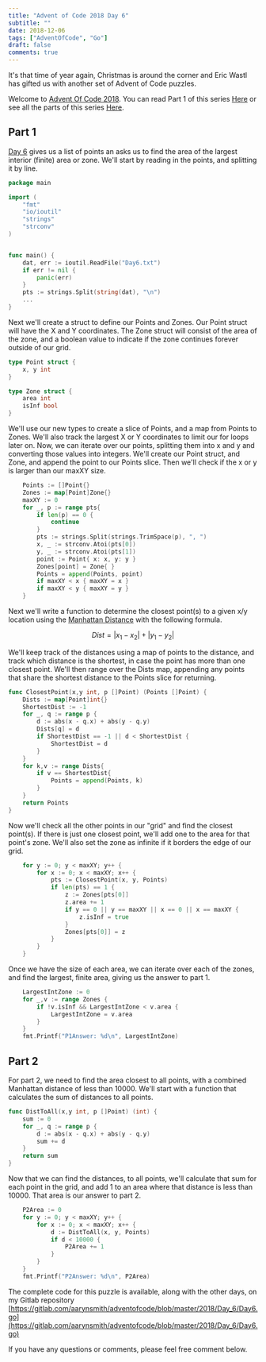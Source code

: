 ```yaml
---
title: "Advent of Code 2018 Day 6"
subtitle: ""
date: 2018-12-06
tags: ["AdventOfCode", "Go"]
draft: false
comments: true
---
```


It's that time of year again, Christmas is around the corner and Eric Wastl has gifted us with another set of Advent of Code puzzles.
<!--more-->
Welcome to [Advent Of Code 2018](https://adventofcode.com/2018/). You can read Part 1 of this series [Here](/blog/advent-of-code-2018-day-1/) or see all the parts of this series [Here](/tags/adventofcode/).

## Part 1

[Day 6](https://adventofcode.com/2018/day/6) gives us a list of points an asks us to find the area of the largest interior (finite) area or zone. We'll start by reading in the points, and splitting it by line.

```go
package main

import (
    "fmt"
    "io/ioutil"
    "strings"
    "strconv"
)


func main() {
    dat, err := ioutil.ReadFile("Day6.txt")
    if err != nil {
        panic(err)
    }
    pts := strings.Split(string(dat), "\n")
    ...
}
```

Next we'll create a struct to define our Points and Zones. Our Point struct will have the X and Y coordinates. The Zone struct will consist of the area of the zone, and a boolean value to indicate if the zone continues forever outside of our grid.

```go
type Point struct {
    x, y int
}

type Zone struct {
    area int
    isInf bool
}
```

We'll use our new types to create a slice of Points, and a map from Points to Zones. We'll also track the largest X or Y coordinates to limit our for loops later on. Now, we can iterate over our points, splitting them into x and y and converting those values into integers. We'll create our Point struct, and Zone, and append the point to our Points slice. Then we'll check if the x or y is larger than our maxXY size.

```go
    Points := []Point{}
    Zones := map[Point]Zone{}
    maxXY := 0
    for _, p := range pts{
        if len(p) == 0 {
            continue
        }
        pts := strings.Split(strings.TrimSpace(p), ", ")
        x, _ := strconv.Atoi(pts[0])
        y, _ := strconv.Atoi(pts[1])
        point := Point{ x: x, y: y }
        Zones[point] = Zone{ }
        Points = append(Points, point)
        if maxXY < x { maxXY = x }
        if maxXY < y { maxXY = y }
    }
```

Next we'll write a function to determine the closest point(s) to a given x/y location using the [Manhattan Distance](https://en.wikipedia.org/wiki/Taxicab_geometry) with the following formula.

$$ Dist = | x_1 - x_2 | + | y_1 - y_2| $$

We'll keep track of the distances using a map of points to the distance, and track which distance is the shortest, in case the point has more than one closest point. We'll then range over the Dists map, appending any points that share the shortest distance to the Points slice for returning.

```go
func ClosestPoint(x,y int, p []Point) (Points []Point) {
    Dists := map[Point]int{}
    ShortestDist := -1
    for _, q := range p {
        d := abs(x - q.x) + abs(y - q.y)
        Dists[q] = d
        if ShortestDist == -1 || d < ShortestDist {
            ShortestDist = d
        }
    }
    for k,v := range Dists{
        if v == ShortestDist{
            Points = append(Points, k)
        }
    }
    return Points
}
```

Now we'll check all the other points in our "grid" and find the closest point(s). If there is just one closest point, we'll add one to the area for that point's zone. We'll also set the zone as infinite if it borders the edge of our grid.

```go
    for y := 0; y < maxXY; y++ {
        for x := 0; x < maxXY; x++ {
            pts := ClosestPoint(x, y, Points)
            if len(pts) == 1 {
                z := Zones[pts[0]]
                z.area += 1
                if y == 0 || y == maxXY || x == 0 || x == maxXY {
                    z.isInf = true
                }
                Zones[pts[0]] = z
            }
        }
    }
```

Once we have the size of each area, we can iterate over each of the zones, and find the largest, finite area, giving us the answer to part 1.

```go
    LargestIntZone := 0
    for _,v := range Zones {
        if !v.isInf && LargestIntZone < v.area {
            LargestIntZone = v.area
        }
    }
    fmt.Printf("P1Answer: %d\n", LargestIntZone)
```

## Part 2

For part 2, we need to find the area closest to all points, with a combined Manhattan distance of less than 10000. We'll start with a function that calculates the sum of distances to all points.

```go
func DistToAll(x,y int, p []Point) (int) {
    sum := 0
    for _, q := range p {
        d := abs(x - q.x) + abs(y - q.y)
        sum += d
    }
    return sum
}
```

Now that we can find the distances, to all points, we'll calculate that sum for each point in the grid, and add 1 to an area where that distance is less than 10000. That area is our answer to part 2.

```go
    P2Area := 0
    for y := 0; y < maxXY; y++ {
        for x := 0; x < maxXY; x++ {
            d := DistToAll(x, y, Points)
            if d < 10000 {
                P2Area += 1
            }
        }
    }
    fmt.Printf("P2Answer: %d\n", P2Area)
```

The complete code for this puzzle is available, along with the other days, on my Gitlab repository [https://gitlab.com/aarynsmith/adventofcode/blob/master/2018/Day_6/Day6.go](https://gitlab.com/aarynsmith/adventofcode/blob/master/2018/Day_6/Day6.go)

If you have any questions or comments, please feel free comment below.
